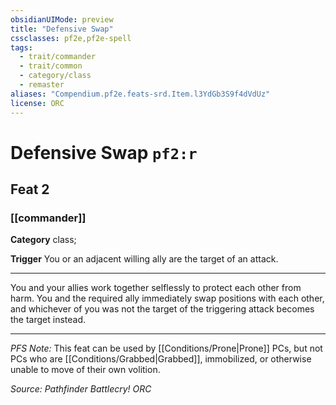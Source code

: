 ```yaml
---
obsidianUIMode: preview
title: "Defensive Swap"
cssclasses: pf2e,pf2e-spell
tags:
  - trait/commander
  - trait/common
  - category/class
  - remaster
aliases: "Compendium.pf2e.feats-srd.Item.l3YdGb3S9f4dVdUz"
license: ORC
---
```

# Defensive Swap `pf2:r`
## Feat 2
### [[commander]]

**Category** class; 




**Trigger** You or an adjacent willing ally are the target of an attack.

* * *

You and your allies work together selflessly to protect each other from harm. You and the required ally immediately swap positions with each other, and whichever of you was not the target of the triggering attack becomes the target instead.

* * *

_PFS Note:_ This feat can be used by [[Conditions/Prone|Prone]] PCs, but not PCs who are [[Conditions/Grabbed|Grabbed]], immobilized, or otherwise unable to move of their own volition.

*Source: Pathfinder Battlecry!*
*ORC*